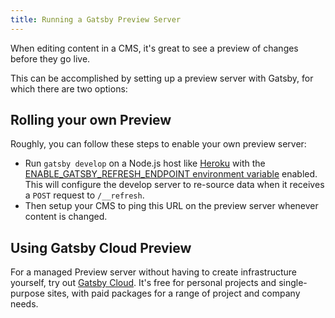 ```yaml
---
title: Running a Gatsby Preview Server
---
```


When editing content in a CMS, it's great to see a preview of changes before they go live.

This can be accomplished by setting up a preview server with Gatsby, for which there are two options:

## Rolling your own Preview

Roughly, you can follow these steps to enable your own preview server:

- Run `gatsby develop` on a Node.js host like [Heroku](/docs/deploying-to-heroku/) with the [ENABLE_GATSBY_REFRESH_ENDPOINT environment variable](/docs/environment-variables/#reserved-environment-variables) enabled. This will configure the develop server to re-source data when it receives a `POST` request to `/__refresh`.
- Then setup your CMS to ping this URL on the preview server whenever content is changed.

## Using Gatsby Cloud Preview

For a managed Preview server without having to create infrastructure yourself, try out [Gatsby Cloud](https://www.gatsbyjs.com/cloud). It's free for personal projects and single-purpose sites, with paid packages for a range of project and company needs.
